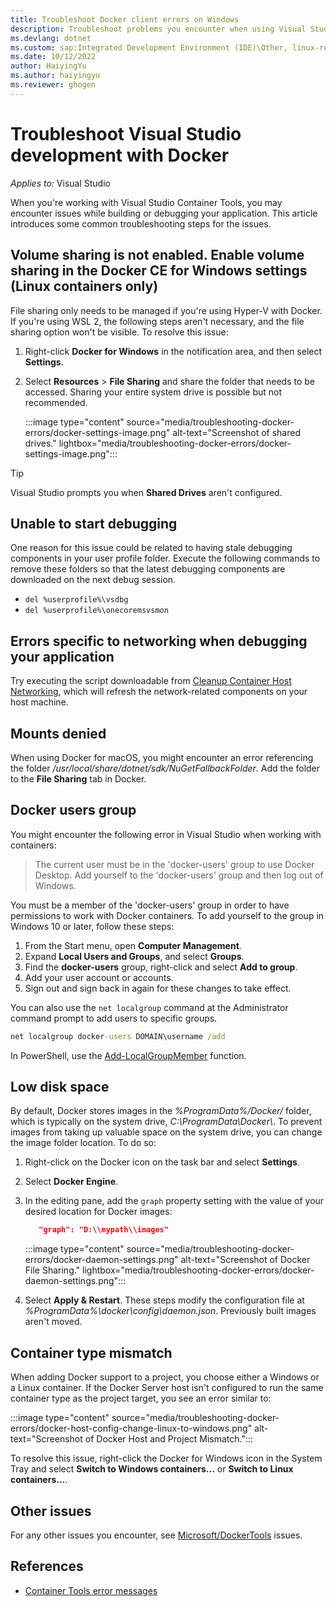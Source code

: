 ```yaml
---
title: Troubleshoot Docker client errors on Windows
description: Troubleshoot problems you encounter when using Visual Studio to create and deploy web apps to Docker on Windows by using Visual Studio.
ms.devlang: dotnet
ms.custom: sap:Integrated Development Environment (IDE)\Other, linux-related-content
ms.date: 10/12/2022
author: HaiyingYu
ms.author: haiyingyu
ms.reviewer: ghogen
---
```

# Troubleshoot Visual Studio development with Docker

_Applies to:_&nbsp;Visual Studio

When you're working with Visual Studio Container Tools, you may encounter issues while building or debugging your application. This article introduces some common troubleshooting steps for the issues.

## Volume sharing is not enabled. Enable volume sharing in the Docker CE for Windows settings (Linux containers only)

File sharing only needs to be managed if you're using Hyper-V with Docker. If you're using WSL 2, the following steps aren't necessary, and the file sharing option won't be visible. To resolve this issue:

1. Right-click **Docker for Windows** in the notification area, and then select **Settings**.
1. Select **Resources** > **File Sharing** and share the folder that needs to be accessed. Sharing your entire system drive is possible but not recommended.

    :::image type="content" source="media/troubleshooting-docker-errors/docker-settings-image.png" alt-text="Screenshot of shared drives." lightbox="media/troubleshooting-docker-errors/docker-settings-image.png":::

> [!TIP]
> Visual Studio prompts you when **Shared Drives** aren't configured.

## Unable to start debugging

One reason for this issue could be related to having stale debugging components in your user profile folder. Execute the following commands to remove these folders so that the latest debugging components are downloaded on the next debug session.

- `del %userprofile%\vsdbg`
- `del %userprofile%\onecoremsvsmon`

## Errors specific to networking when debugging your application

Try executing the script downloadable from [Cleanup Container Host Networking](https://github.com/MicrosoftDocs/Virtualization-Documentation/tree/master/windows-server-container-tools/CleanupContainerHostNetworking),
which will refresh the network-related components on your host machine.

## Mounts denied

When using Docker for macOS, you might encounter an error referencing the folder _/usr/local/share/dotnet/sdk/NuGetFallbackFolder_. Add the folder to the **File Sharing** tab in Docker.

## Docker users group

You might encounter the following error in Visual Studio when working with containers:

> The current user must be in the 'docker-users' group to use Docker Desktop.
> Add yourself to the 'docker-users' group and then log out of Windows.

You must be a member of the 'docker-users' group in order to have permissions to work with Docker containers. To add yourself to the group in Windows 10 or later, follow these steps:

1. From the Start menu, open **Computer Management**.
1. Expand **Local Users and Groups**, and select **Groups**.
1. Find the **docker-users** group, right-click and select **Add to group**.
1. Add your user account or accounts.
1. Sign out and sign back in again for these changes to take effect.

You can also use the `net localgroup` command at the Administrator command prompt to add users to specific groups.

```cmd
net localgroup docker-users DOMAIN\username /add
```

In PowerShell, use the [Add-LocalGroupMember](/powershell/module/microsoft.powershell.localaccounts/add-localgroupmember) function.

## Low disk space

By default, Docker stores images in the *%ProgramData%/Docker/* folder, which is typically on the system drive, _C:\ProgramData\Docker\\_. To prevent images from taking up valuable space on the system drive, you can change the image folder location. To do so:

 1. Right-click on the Docker icon on the task bar and select **Settings**.
 1. Select **Docker Engine**.
 1. In the editing pane, add the `graph` property setting with the value of your desired location for Docker images:

      ```json
         "graph": "D:\\mypath\\images"
      ```

       :::image type="content" source="media/troubleshooting-docker-errors/docker-daemon-settings.png" alt-text="Screenshot of Docker File Sharing." lightbox="media/troubleshooting-docker-errors/docker-daemon-settings.png":::

 1. Select **Apply & Restart**.
    These steps modify the configuration file at *%ProgramData%\docker\config\daemon.json*. Previously built images aren't moved.

## Container type mismatch

When adding Docker support to a project, you choose either a Windows or a Linux container. If the Docker Server host isn't configured to run the same container type as the project target, you see an error similar to:

:::image type="content" source="media/troubleshooting-docker-errors/docker-host-config-change-linux-to-windows.png" alt-text="Screenshot of Docker Host and Project Mismatch.":::

To resolve this issue, right-click the Docker for Windows icon in the System Tray and select **Switch to Windows containers...** or **Switch to Linux containers...**.

## Other issues

For any other issues you encounter, see [Microsoft/DockerTools](https://github.com/microsoft/dockertools/issues) issues.

## References

- [Container Tools error messages](/visualstudio/containers/container-tools-error-messages)
